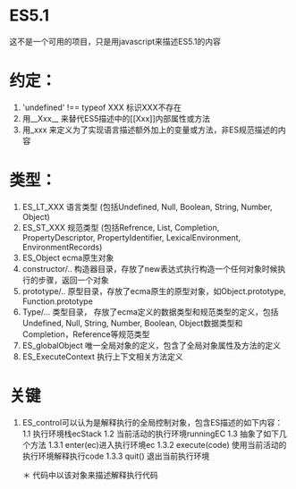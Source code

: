 ES5.1
===
这不是一个可用的项目，只是用javascript来描述ES5.1的内容

约定：
==
1. 'undefined' !== typeof XXX 标识XXX不存在
2. 用__Xxx__ 来替代ES5描述中的[[Xxx]]内部属性或方法
3. 用_xxx 来定义为了实现语言描述额外加上的变量或方法，非ES规范描述的内容

类型：
==
1. ES_LT_XXX 语言类型 (包括Undefined, Null, Boolean, String, Number, Object)
2. ES_ST_XXX 规范类型 (包括Refrence, List, Completion, PropertyDescriptor, PropertyIdentifier, LexicalEnvironment, EnvironmentRecords)
3. ES_Object ecma原生对象
4. constructor/.. 构造器目录，存放了new表达式执行构造一个任何对象时候执行的步骤，返回一个对象
5. prototype/..   原型目录，存放了ecma原生的原型对象，如Object.prototype, Function.prototype
6. Type/...  类型目录， 存放了ecma定义的数据类型和规范类型的定义，包括Undefined, Null, String, Number, Boolean, Object数据类型和Completion，Reference等规范类型
7. ES_globalObject 唯一全局对象的定义，包含了全局对象属性及方法的定义
8. ES_ExecuteContext 执行上下文相关方法定义


关键
==
1. ES_control可以认为是解释执行的全局控制对象，包含ES描述的如下内容：
    1.1 执行环境栈ecStack
    1.2 当前活动的执行环境runningEC
    1.3 抽象了如下几个方法
        1.3.1 enter(ec)进入执行环境ec
        1.3.2 execute(code) 使用当前活动的执行环境解释执行code
        1.3.3 quit() 退出当前执行环境
        
    ＊ 代码中以该对象来描述解释执行代码